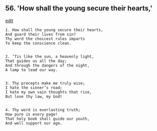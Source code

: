 
## 56.  'How shall the young secure their hearts,'
[edit](https://docs.google.com/document/d/1Vs_dtfAsnv2sz9QfkrJXL4yhZtZxqex0/edit?mode=html)



    1. How shall the young secure their hearts,
    And guard their lives from sin?
    Thy word the choicest rules imparts
    To keep the conscience clean.


    2. ’Tis like the sun, a heavenly light,
    That guides us all the day;
    And through the dangers of the night,
    A lamp to lead our way.


    3. Thy precepts make me truly wise;
    I hate the sinner’s road;
    I hate my own vain thoughts that rise,
    But love thy law, my God!


    4. Thy word is everlasting truth;
    How pure is every page!
    That holy book shall guide our youth,
    And well support our age.
